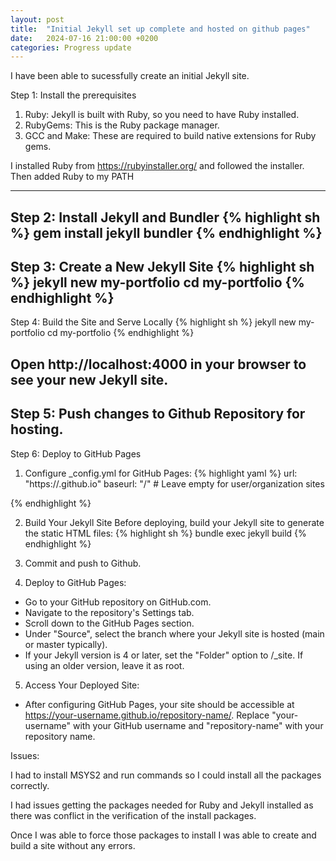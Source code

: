 ```yaml
---
layout: post
title:  "Initial Jekyll set up complete and hosted on github pages"
date:   2024-07-16 21:00:00 +0200
categories: Progress update
---
```

I have been able to sucessfully create an initial Jekyll site.

Step 1: Install the prerequisites
1. Ruby: Jekyll is built with Ruby, so you need to have Ruby installed. 
2. RubyGems: This is the Ruby package manager.
3. GCC and Make: These are required to build native extensions for Ruby gems.

I installed Ruby from https://rubyinstaller.org/ and followed the installer.
Then added Ruby to my PATH

----------------
Step 2: Install Jekyll and Bundler
{% highlight sh %}
	gem install jekyll bundler
{% endhighlight %}
----------------
Step 3: Create a New Jekyll Site
{% highlight sh %}
	jekyll new my-portfolio
	cd my-portfolio
{% endhighlight %}
----------------
Step 4: Build the Site and Serve Locally
{% highlight sh %}
	jekyll new my-portfolio
	cd my-portfolio
{% endhighlight %}

Open http://localhost:4000 in your browser to see your new Jekyll site.
----------------
Step 5: Push changes to Github Repository for hosting.
----------------
Step 6: Deploy to GitHub Pages
1. Configure _config.yml for GitHub Pages:
{% highlight yaml %}
	url: "https://<username>.github.io"
	baseurl: "/<repository>"  # Leave empty for user/organization sites

{% endhighlight %}

2. Build Your Jekyll Site
Before deploying, build your Jekyll site to generate the static HTML files:
{% highlight sh %}
	bundle exec jekyll build
{% endhighlight %}

3. Commit and push to Github.

4. Deploy to GitHub Pages:

- Go to your GitHub repository on GitHub.com.
- Navigate to the repository's Settings tab.
- Scroll down to the GitHub Pages section.
- Under "Source", select the branch where your Jekyll site is hosted (main or master typically).
- If your Jekyll version is 4 or later, set the "Folder" option to /_site. If using an older version, leave it as root.

5. Access Your Deployed Site:

- After configuring GitHub Pages, your site should be accessible at https://your-username.github.io/repository-name/. Replace "your-username" with your GitHub username and "repository-name" with your repository name.



Issues:

I had to install MSYS2 and run commands so I could install all the packages correctly.

I had issues getting the packages needed for Ruby and Jekyll installed as there was conflict in the verification of the install packages.

Once I was able to force those packages to install I was able to create and build a site without any errors.

